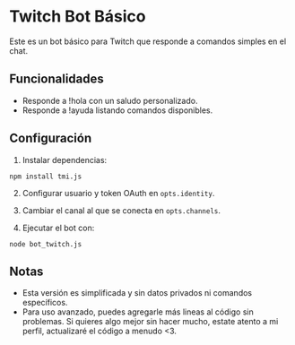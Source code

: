 
# Twitch Bot Básico

Este es un bot básico para Twitch que responde a comandos simples en el chat.

## Funcionalidades
- Responde a !hola con un saludo personalizado.
- Responde a !ayuda listando comandos disponibles.

## Configuración
1. Instalar dependencias:
```
npm install tmi.js
```

2. Configurar usuario y token OAuth en `opts.identity`.

3. Cambiar el canal al que se conecta en `opts.channels`.

4. Ejecutar el bot con:
```
node bot_twitch.js
```

## Notas
- Esta versión es simplificada y sin datos privados ni comandos específicos.
- Para uso avanzado, puedes agregarle más lineas al código sin problemas. Si quieres algo mejor sin hacer mucho, estate atento a mi perfil, actualizaré el código a menudo <3.
